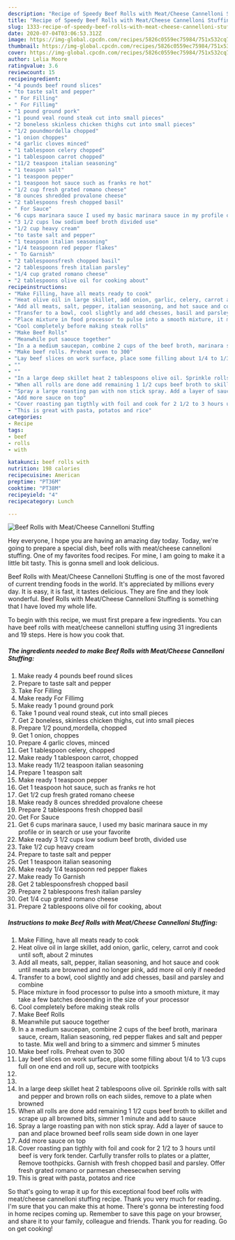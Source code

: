 ```yaml
---
description: "Recipe of Speedy Beef Rolls with Meat/Cheese Cannelloni Stuffing"
title: "Recipe of Speedy Beef Rolls with Meat/Cheese Cannelloni Stuffing"
slug: 1333-recipe-of-speedy-beef-rolls-with-meat-cheese-cannelloni-stuffing
date: 2020-07-04T03:06:53.312Z
image: https://img-global.cpcdn.com/recipes/5826c0559ec75984/751x532cq70/beef-rolls-with-meatcheese-cannelloni-stuffing-recipe-main-photo.jpg
thumbnail: https://img-global.cpcdn.com/recipes/5826c0559ec75984/751x532cq70/beef-rolls-with-meatcheese-cannelloni-stuffing-recipe-main-photo.jpg
cover: https://img-global.cpcdn.com/recipes/5826c0559ec75984/751x532cq70/beef-rolls-with-meatcheese-cannelloni-stuffing-recipe-main-photo.jpg
author: Lelia Moore
ratingvalue: 3.6
reviewcount: 15
recipeingredient:
- "4 pounds beef round slices"
- "to taste salt and pepper"
- " For Filling"
- " For Fillimg"
- "1 pound ground pork"
- "1 pound veal round steak cut into small pieces"
- "2 boneless skinless chicken thighs cut into small pieces"
- "1/2 poundmordella chopped"
- "1 onion choppes"
- "4 garlic cloves minced"
- "1 tablespoon celery chopped"
- "1 tablespoon carrot chopped"
- "11/2 teaspoon italian seasoning"
- "1 teaspon salt"
- "1 teaspoon pepper"
- "1 teaspoon hot sauce such as franks re hot"
- "1/2 cup fresh grated romano cheese"
- "8 ounces shredded provalone cheese"
- "2 tablespoons fresh chopped basil"
- " For Sauce"
- "6 cups marinara sauce I used my basic marinara sauce in my profile or in search or use your favorite"
- "3 1/2 cups low sodium beef broth divided use"
- "1/2 cup heavy cream"
- "to taste salt and pepper"
- "1 teaspoon italian seasoning"
- "1/4 teaspoonn red pepper flakes"
- " To Garnish"
- "2 tablespoonsfresh chopped basil"
- "2 tablespoons fresh italian parsley"
- "1/4 cup grated romano cheese"
- "2 tablespoons olive oil for cooking about"
recipeinstructions:
- "Make Filling, have all meats ready to cook"
- "Heat olive oil in large skillet, add onion, garlic, celery, carrot and cook until soft, about 2 minutes"
- "Add all meats, salt, pepper, italian seasoning, and hot sauce and cook until meats are browned and no longer pink, add more oil only if needed"
- "Transfer to a bowl, cool slightly and add chesses, basil and parsley and combine"
- "Place mixture in food processor to pulse into a smooth mixture, it may take a few batches deoending in the size of your processor"
- "Cool completely before making steak rolls"
- "Make Beef Rolls"
- "Meanwhile put saouce together"
- "In a a medium saucepan, combine 2 cups of the beef broth, marinara sauce, cream, ltalian seasoning, red pepper flakes and salt and pepper to taste. Mix well and bring to a simmerc and simmer 5 minutes"
- "Make beef rolls. Preheat oven to 300"
- "Lay beef slices on work surface, place some filling about 1/4 to 1/3 cups full on one end and roll up, secure with tootpicks"
- ""
- ""
- "In a large deep skillet heat 2 tablespoons olive oil. Sprinkle rolls with salt and pepper and brown rolls on each siides, remove to a plate when browned"
- "When all rolls are done add remaining 1 1/2 cups beef broth to skillet and scrape up all browned bits, simmer 1 minute and add to sauce"
- "Spray a large roasting pan with non stick spray. Add a layer of sauce to pan and place browned beef rolls seam side down in one layer"
- "Add more sauce on top"
- "Cover roasting pan tigthly with foil and cook for 2 1/2 to 3 hours until beef is very fork tender. Carfully transfer rolls to plates or a platter, Remove toothpicks. Garnish with fresh chopped basil and parsley. Offer fresh grated romano or parmesan cheesecwhen serving"
- "This is great with pasta, potatos and rice"
categories:
- Recipe
tags:
- beef
- rolls
- with

katakunci: beef rolls with 
nutrition: 198 calories
recipecuisine: American
preptime: "PT36M"
cooktime: "PT38M"
recipeyield: "4"
recipecategory: Lunch

---
```



![Beef Rolls with Meat/Cheese Cannelloni Stuffing](https://img-global.cpcdn.com/recipes/5826c0559ec75984/751x532cq70/beef-rolls-with-meatcheese-cannelloni-stuffing-recipe-main-photo.jpg)

Hey everyone, I hope you are having an amazing day today. Today, we're going to prepare a special dish, beef rolls with meat/cheese cannelloni stuffing. One of my favorites food recipes. For mine, I am going to make it a little bit tasty. This is gonna smell and look delicious.



Beef Rolls with Meat/Cheese Cannelloni Stuffing is one of the most favored of current trending foods in the world. It's appreciated by millions every day. It is easy, it is fast, it tastes delicious. They are fine and they look wonderful. Beef Rolls with Meat/Cheese Cannelloni Stuffing is something that I have loved my whole life.


To begin with this recipe, we must first prepare a few ingredients. You can have beef rolls with meat/cheese cannelloni stuffing using 31 ingredients and 19 steps. Here is how you cook that.

<!--inarticleads1-->

##### The ingredients needed to make Beef Rolls with Meat/Cheese Cannelloni Stuffing:

1. Make ready 4 pounds beef round slices
1. Prepare to taste salt and pepper
1. Take  For Filling
1. Make ready  For Fillimg
1. Make ready 1 pound ground pork
1. Take 1 pound veal round steak, cut into small pieces
1. Get 2 boneless, skinless chicken thighs, cut into small pieces
1. Prepare 1/2 pound,mordella, chopped
1. Get 1 onion, choppes
1. Prepare 4 garlic cloves, minced
1. Get 1 tablespoon celery, chopped
1. Make ready 1 tablespoon carrot, chopped
1. Make ready 11/2 teaspoon italian seasoning
1. Prepare 1 teaspon salt
1. Make ready 1 teaspoon pepper
1. Get 1 teaspoon hot sauce, such as franks re hot
1. Get 1/2 cup fresh grated romano cheese
1. Make ready 8 ounces shredded provalone cheese
1. Prepare 2 tablespoons fresh chopped basil
1. Get  For Sauce
1. Get 6 cups marinara sauce, I used my basic marinara sauce in my profile or in search or use your favorite
1. Make ready 3 1/2 cups low sodium beef broth, divided use
1. Take 1/2 cup heavy cream
1. Prepare to taste salt and pepper
1. Get 1 teaspoon italian seasoning
1. Make ready 1/4 teaspoonn red pepper flakes
1. Make ready  To Garnish
1. Get 2 tablespoonsfresh chopped basil
1. Prepare 2 tablespoons fresh italian parsley
1. Get 1/4 cup grated romano cheese
1. Prepare 2 tablespoons olive oil for cooking, about




<!--inarticleads2-->

##### Instructions to make Beef Rolls with Meat/Cheese Cannelloni Stuffing:

1. Make Filling, have all meats ready to cook
1. Heat olive oil in large skillet, add onion, garlic, celery, carrot and cook until soft, about 2 minutes
1. Add all meats, salt, pepper, italian seasoning, and hot sauce and cook until meats are browned and no longer pink, add more oil only if needed
1. Transfer to a bowl, cool slightly and add chesses, basil and parsley and combine
1. Place mixture in food processor to pulse into a smooth mixture, it may take a few batches deoending in the size of your processor
1. Cool completely before making steak rolls
1. Make Beef Rolls
1. Meanwhile put saouce together
1. In a a medium saucepan, combine 2 cups of the beef broth, marinara sauce, cream, ltalian seasoning, red pepper flakes and salt and pepper to taste. Mix well and bring to a simmerc and simmer 5 minutes
1. Make beef rolls. Preheat oven to 300
1. Lay beef slices on work surface, place some filling about 1/4 to 1/3 cups full on one end and roll up, secure with tootpicks
1. 
1. 
1. In a large deep skillet heat 2 tablespoons olive oil. Sprinkle rolls with salt and pepper and brown rolls on each siides, remove to a plate when browned
1. When all rolls are done add remaining 1 1/2 cups beef broth to skillet and scrape up all browned bits, simmer 1 minute and add to sauce
1. Spray a large roasting pan with non stick spray. Add a layer of sauce to pan and place browned beef rolls seam side down in one layer
1. Add more sauce on top
1. Cover roasting pan tigthly with foil and cook for 2 1/2 to 3 hours until beef is very fork tender. Carfully transfer rolls to plates or a platter, Remove toothpicks. Garnish with fresh chopped basil and parsley. Offer fresh grated romano or parmesan cheesecwhen serving
1. This is great with pasta, potatos and rice




So that's going to wrap it up for this exceptional food beef rolls with meat/cheese cannelloni stuffing recipe. Thank you very much for reading. I'm sure that you can make this at home. There's gonna be interesting food in home recipes coming up. Remember to save this page on your browser, and share it to your family, colleague and friends. Thank you for reading. Go on get cooking!
